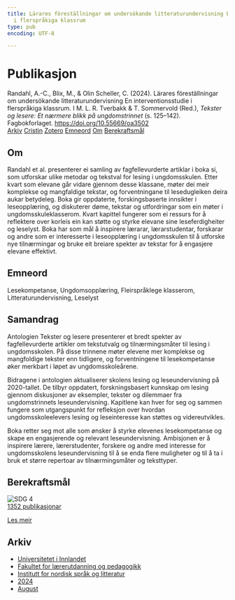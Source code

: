 ```yaml
---
title: Lärares föreställningar om undersökande litteraturundervisning En interventionsstudie
  i flerspråkiga klassrum
type: pub
encoding: UTF-8

---
```

<h1>Publikasjon</h1>
<article id="csl-bib-container-PRTWPI45" class="csl-bib-container">
  <div class="csl-bib-body"> <div class="csl-entry">Randahl, A.-C., Blix, M., &#38; Olin Scheller, C. (2024). Lärares föreställningar om undersökande litteraturundervisning En interventionsstudie i flerspråkiga klassrum. I M. L. R. Tverbakk &#38; T. Sommervold (Red.), <i>Tekster og lesere: Et nærmere blikk på ungdomstrinnet</i> (s. 125–142). Fagbokforlaget. <a href="https://doi.org/10.55669/oa3502">https://doi.org/10.55669/oa3502</a></div> </div>
  <div class="csl-bib-buttons">
    <a href="#taxonomy-article-PRTWPI45" alt="archive" class="csl-bib-button">Arkiv</a>
    <a href="https://app.cristin.no/results/show.jsf?id=2285221" alt="Cristin" class="csl-bib-button">Cristin</a>
    <a href="http://zotero.org/groups/5881554/items/PRTWPI45" alt="Zotero" class="csl-bib-button">Zotero</a>
    <a href="#keywords-article-PRTWPI45" alt="keywords" class="csl-bib-button">Emneord</a>
    <a href="#about-article-PRTWPI45" alt="about_pub" class="csl-bib-button">Om</a>
    <a href="#sdg-article-PRTWPI45" alt="sdg" class="csl-bib-button">Berekraftsmål</a>
  </div>
  <div id="csl-bib-meta-container-PRTWPI45"></div>
</article>
<div id="csl-bib-meta-PRTWPI45" class="csl-bib-meta">
  <article id="about-article-PRTWPI45" class="about_pub-article">
    <h1>Om</h1>
    Randahl et al. presenterer ei samling av fagfellevurderte artiklar i boka si, som utforskar ulike metodar og tekstval for lesing i ungdomsskulen. Etter kvart som elevane går vidare gjennom desse klassane, møter dei meir komplekse og mangfaldige tekstar, og forventningane til lesedugleiken deira aukar betydeleg. Boka gir oppdaterte, forskingsbaserte innsikter i leseopplæring, og diskuterer døme, tekstar og utfordringar som ein møter i ungdomsskuleklasserom. Kvart kapittel fungerer som ei ressurs for å reflektere over korleis ein kan støtte og styrke elevane sine leseferdigheiter og leselyst. Boka har som mål å inspirere lærarar, lærarstudentar, forskarar og andre som er interesserte i leseopplæring i ungdomsskulen til å utforske nye tilnærmingar og bruke eit breiare spekter av tekstar for å engasjere elevane effektivt.
  </article>
  <article id="keywords-article-PRTWPI45" class="keywords-article">
    <h1>Emneord</h1>
    Lesekompetanse, Ungdomsopplæring, Fleirspråklege klasserom, Litteraturundervisning, Leselyst
  </article>
  <article id="abstract-article-PRTWPI45" class="abstract-article">
    <h1>Samandrag</h1>
    Antologien Tekster og lesere presenterer et bredt spekter av fagfellevurderte artikler om tekstutvalg og tilnærmingsmåter til lesing i ungdomsskolen. På disse trinnene møter elevene mer komplekse og mangfoldige tekster enn tidligere, og forventningene til lesekompetanse øker merkbart i løpet av ungdomsskoleårene. 
 
Bidragene i antologien aktualiserer skolens lesing og leseundervisning på 2020-tallet. De tilbyr oppdatert, forskningsbasert kunnskap om lesing gjennom diskusjoner av eksempler, tekster og dilemmaer fra ungdomstrinnets leseundervisning. Kapitlene kan hver for seg og sammen fungere som utgangspunkt for refleksjon over hvordan ungdomsskoleelevers lesing og leseinteresse kan støttes og videreutvikles. 
 
Boka retter seg mot alle som ønsker å styrke elevenes lesekompetanse og skape en engasjerende og relevant leseundervisning. Ambisjonen er å inspirere lærere, lærerstudenter, forskere og andre med interesse for ungdomsskolens leseundervisning til å se enda flere muligheter og til å ta i bruk et større repertoar av tilnærmingsmåter og teksttyper.
  </article>
  <article id="sdg-article-PRTWPI45" class="sdg-article">
    <h1>Berekraftsmål</h1>
    <div class="sdg-container"><div id="sdg4" class="sdg">
        <img src="{{< params subfolder >}}images/sdg/sdg04_nn.png" class="image" alt="SDG 4">
        <div class="sdg-overlay">
          <a href="{{< params subfolder >}}nn/archive/?sdg=4#archive" class="sdg-publication-count"><span>1352</span> publikasjonar</a>
          <p><a href="https://fn.no/om-fn/fns-baerekraftsmaal/god-utdanning?lang=nno-NO" class="sdg-read-more">Les meir</a></p>
        </div>
      </div></div>
  </article>
  <article id="taxonomy-article-PRTWPI45" class="taxonomy-article">
    <h1>Arkiv</h1>
    <ul>
      <li><a href="{{< params subfolder >}}nn/archive/?key=3DCRN523">Universitetet i Innlandet</a></li>
      <li><a href="{{< params subfolder >}}nn/archive/?key=WYNZA47F">Fakultet for lærerutdanning og pedagogikk</a></li>
      <li><a href="{{< params subfolder >}}nn/archive/?key=T9U6ILTU">Institutt for nordisk språk og litteratur</a></li>
      <li><a href="{{< params subfolder >}}nn/archive/?key=CAQL5F23">2024</a></li>
      <li><a href="{{< params subfolder >}}nn/archive/?key=EDPWGWAU">August</a></li>
    </ul>
  </article>
</div>
